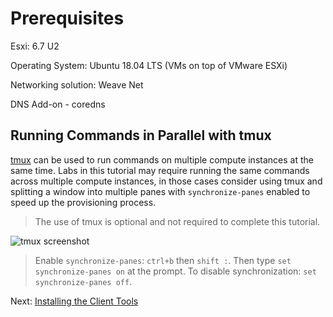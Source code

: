 # Prerequisites
Esxi: 6.7 U2
	
Operating System: Ubuntu 18.04 LTS (VMs on top of VMware ESXi)

Networking solution: Weave Net

DNS Add-on - coredns

## Running Commands in Parallel with tmux

[tmux](https://github.com/tmux/tmux/wiki) can be used to run commands on multiple compute instances at the same time. Labs in this tutorial may require running the same commands across multiple compute instances, in those cases consider using tmux and splitting a window into multiple panes with `synchronize-panes` enabled to speed up the provisioning process.

> The use of tmux is optional and not required to complete this tutorial.

![tmux screenshot](https://raw.githubusercontent.com/mmumshad/kubernetes-the-hard-way/master/docs/images/tmux-screenshot.png)

> Enable `synchronize-panes`: `ctrl+b` then `shift :`. Then type `set synchronize-panes on` at the prompt. To disable synchronization: `set synchronize-panes off`.

Next: [Installing the Client Tools](02-compute-resources.md)
